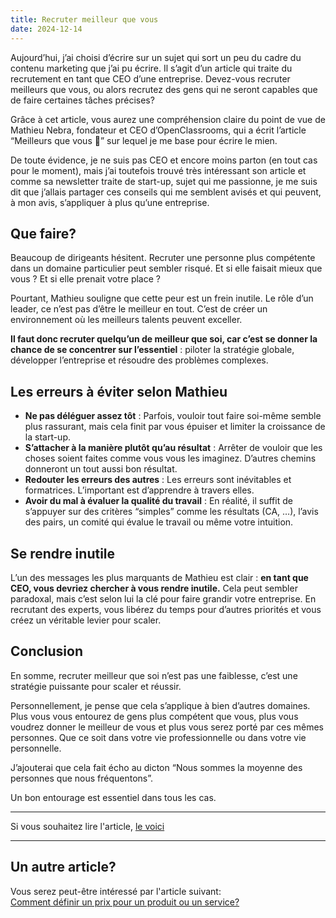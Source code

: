 ```yaml
---
title: Recruter meilleur que vous
date: 2024-12-14
---
```


Aujourd’hui, j’ai choisi d’écrire sur un sujet qui sort un peu du cadre du contenu marketing que j’ai pu écrire. Il s’agit d’un article qui traite du recrutement en tant que CEO d’une entreprise. Devez-vous recruter meilleurs que vous, ou alors recrutez des gens qui ne seront capables que de faire certaines tâches précises?
<p>
Grâce à cet article, vous aurez une compréhension claire du point de vue de Mathieu Nebra, fondateur et CEO d’OpenClassrooms, qui a écrit l’article “Meilleurs que vous 🫵” sur lequel je me base pour écrire le mien.
<p>
De toute évidence, je ne suis pas CEO et encore moins parton (en tout cas pour le moment), mais j’ai toutefois trouvé très intéressant son article et comme sa newsletter traite de start-up, sujet qui me passionne, je me suis dit que j’allais partager ces conseils qui me semblent avisés et qui peuvent, à mon avis, s’appliquer à plus qu’une entreprise.

## Que faire?

Beaucoup de dirigeants hésitent. Recruter une personne plus compétente dans un domaine particulier peut sembler risqué. Et si elle faisait mieux que vous ? Et si elle prenait votre place ?

Pourtant, Mathieu souligne que cette peur est un frein inutile. Le rôle d’un leader, ce n’est pas d’être le meilleur en tout. C’est de créer un environnement où les meilleurs talents peuvent exceller. 

**Il faut donc recruter quelqu’un de meilleur que soi, car c’est se donner la chance de se concentrer sur l’essentiel** : piloter la stratégie globale, développer l’entreprise et résoudre des problèmes complexes.

## Les erreurs à éviter selon Mathieu

- **Ne pas déléguer assez tôt** : Parfois, vouloir tout faire soi-même semble plus rassurant, mais cela finit par vous épuiser et limiter la croissance de la start-up.
- **S’attacher à la manière plutôt qu’au résultat** : Arrêter de vouloir que les choses soient faites comme vous vous les imaginez. D’autres chemins donneront un tout aussi bon résultat.
- **Redouter les erreurs des autres** : Les erreurs sont inévitables et formatrices. L’important est d’apprendre à travers elles.
- **Avoir du mal à évaluer la qualité du travail** : En réalité, il suffit de s’appuyer sur des critères “simples” comme les résultats (CA, …), l’avis des pairs, un comité qui évalue le travail ou même votre intuition.

## Se rendre inutile

L’un des messages les plus marquants de Mathieu est clair : **en tant que CEO, vous devriez chercher à vous rendre inutile.** Cela peut sembler paradoxal, mais c’est selon lui la clé pour faire grandir votre entreprise. En recrutant des experts, vous libérez du temps pour d’autres priorités et vous créez un véritable levier pour scaler.

## Conclusion

En somme, recruter meilleur que soi n’est pas une faiblesse, c’est une stratégie puissante pour scaler et réussir.

Personnellement, je pense que cela s’applique à bien d’autres domaines. Plus vous vous entourez de gens plus compétent que vous, plus vous voudrez donner le meilleur de vous et plus vous serez porté par ces mêmes personnes. Que ce soit dans votre vie professionnelle ou dans votre vie personnelle.

J’ajouterai que cela fait écho au dicton “Nous sommes la moyenne des personnes que nous fréquentons”.

Un bon entourage est essentiel dans tous les cas.
<hr>

Si vous souhaitez lire l'article,
<a href="https://startup-scaleup.nebra.fr/recruter-meilleur-que-sii/" target="_blank">le voici</a>
<hr>

## Un autre article?

Vous serez peut-être intéressé par l'article suivant:
<br>
[Comment définir un prix pour un produit ou un service?](/articles/pricing)